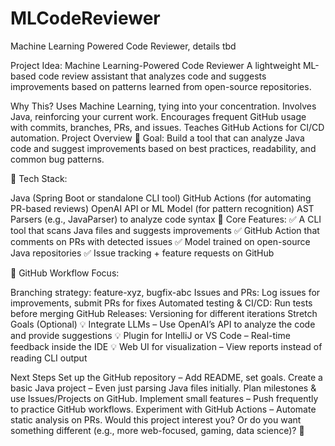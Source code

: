 # MLCodeReviewer
Machine Learning Powered Code Reviewer, details tbd

Project Idea: Machine Learning-Powered Code Reviewer
A lightweight ML-based code review assistant that analyzes code and suggests improvements based on patterns learned from open-source repositories.

Why This?
Uses Machine Learning, tying into your concentration.
Involves Java, reinforcing your current work.
Encourages frequent GitHub usage with commits, branches, PRs, and issues.
Teaches GitHub Actions for CI/CD automation.
Project Overview
📌 Goal: Build a tool that can analyze Java code and suggest improvements based on best practices, readability, and common bug patterns.

🔹 Tech Stack:

Java (Spring Boot or standalone CLI tool)
GitHub Actions (for automating PR-based reviews)
OpenAI API or ML Model (for pattern recognition)
AST Parsers (e.g., JavaParser) to analyze code syntax
🔹 Core Features:
✅ A CLI tool that scans Java files and suggests improvements
✅ GitHub Action that comments on PRs with detected issues
✅ Model trained on open-source Java repositories
✅ Issue tracking + feature requests on GitHub

🔹 GitHub Workflow Focus:

Branching strategy: feature-xyz, bugfix-abc
Issues and PRs: Log issues for improvements, submit PRs for fixes
Automated testing & CI/CD: Run tests before merging
GitHub Releases: Versioning for different iterations
Stretch Goals (Optional)
💡 Integrate LLMs – Use OpenAI’s API to analyze the code and provide suggestions
💡 Plugin for IntelliJ or VS Code – Real-time feedback inside the IDE
💡 Web UI for visualization – View reports instead of reading CLI output

Next Steps
Set up the GitHub repository – Add README, set goals.
Create a basic Java project – Even just parsing Java files initially.
Plan milestones & use Issues/Projects on GitHub.
Implement small features – Push frequently to practice GitHub workflows.
Experiment with GitHub Actions – Automate static analysis on PRs.
Would this project interest you? Or do you want something different (e.g., more web-focused, gaming, data science)? 🚀
